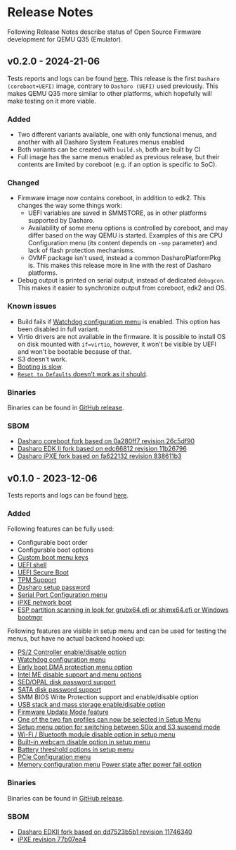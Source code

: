 # Release Notes

Following Release Notes describe status of Open Source Firmware development for
QEMU Q35 (Emulator).

## v0.2.0 - 2024-21-06

Tests reports and logs can be found
[here](https://dl.3mdeb.com/open-source-firmware/Dasharo/qemu/q35/v0.2.0/).
This release is the first `Dasharo (coreboot+UEFI)` image, contrary to
`Dasharo (UEFI)` used previously. This makes QEMU Q35 more similar to other
platforms, which hopefully will make testing on it more viable.

### Added

- Two different variants available, one with only functional menus, and another
  with all Dasharo System Features menus enabled
- Both variants can be created with `build.sh`, both are built by CI
- Full image has the same menus enabled as previous release, but their contents
  are limited by coreboot (e.g. if an option is specific to SoC).

### Changed

- Firmware image now contains coreboot, in addition to edk2. This changes the
  way some things work:
    + UEFI variables are saved in SMMSTORE, as in other platforms supported by
      Dasharo.
    + Availability of some menu options is controlled by coreboot, and may
      differ based on the way QEMU is started. Examples of this are CPU
      Configuration menu (its content depends on `-smp` parameter) and lack of
      flash protection mechanisms.
    + OVMF package isn't used, instead a common DasharoPlatformPkg is. This
      makes this release more in line with the rest of Dasharo platforms.
- Debug output is printed on serial output, instead of dedicated `debugcon`.
  This makes it easier to synchronize output from coreboot, edk2 and OS.

### Known issues

- Build fails if [Watchdog configuration menu](https://docs.dasharo.com/dasharo-menu-docs/dasharo-system-features/#chipset-configuration)
  is enabled. This option has been disabled in full variant.
- Virtio drivers are not available in the firmware. It is possible to install OS
  on disk mounted with `if=virtio`, however, it won't be visible by UEFI and
  won't be bootable because of that.
- S3 doesn't work.
- [Booting is slow](https://github.com/Dasharo/dasharo-issues/issues/898).
- [`Reset to Defaults` doesn't work as it should](https://github.com/Dasharo/dasharo-issues/issues/887).

### Binaries

Binaries can be found in
[GitHub release](https://github.com/Dasharo/coreboot/releases/tag/qemu_q35_v0.2.0).

### SBOM

- [Dasharo coreboot fork based on 0a280ff7 revision 26c5df90](https://github.com/Dasharo/coreboot/tree/26c5df90)
- [Dasharo EDK II fork based on edc66812 revision 11b26796](https://github.com/Dasharo/edk2/tree/11b26796)
- [Dasharo iPXE fork based on fa622132 revision 838611b3](https://github.com/Dasharo/ipxe/commit/838611b3)

## v0.1.0 - 2023-12-06

Tests reports and logs can be found
[here](https://dl.3mdeb.com/open-source-firmware/Dasharo/qemu/q35/v0.1.0/).

### Added

Following features can be fully used:

- Configurable boot order
- Configurable boot options
- [Custom boot menu keys](https://docs.dasharo.com/unified-test-documentation/dasharo-compatibility/303-custom-boot-menu-key/)
- [UEFI shell](https://docs.dasharo.com/unified-test-documentation/dasharo-compatibility/30P-uefi-shell/)
- [UEFI Secure Boot](https://docs.dasharo.com/unified-test-documentation/dasharo-security/206-secure-boot/)
- [TPM Support](https://docs.dasharo.com/unified-test-documentation/dasharo-security/200-tpm-support/)
- [Dasharo setup password](https://docs.dasharo.com/unified-test-documentation/dasharo-security/20R-uefi-setup-password/)
- [Serial Port Configuration menu](https://docs.dasharo.com/dasharo-menu-docs/dasharo-system-features/#serial-port-configuration)
- [iPXE network boot](https://docs.dasharo.com/unified-test-documentation/dasharo-compatibility/315-network-boot/)
- [ESP partition scanning in look for grubx64.efi or shimx64.efi or Windows bootmgr](https://github.com/Dasharo/dasharo-issues/issues/94)

Following features are visible in setup menu and can be used for testing the
menus, but have no actual backend hooked up:

- [PS/2 Controller enable/disable option](https://docs.dasharo.com/dasharo-menu-docs/dasharo-system-features/#chipset-configuration)
- [Watchdog configuration menu](https://docs.dasharo.com/dasharo-menu-docs/dasharo-system-features/#chipset-configuration)
- [Early boot DMA protection menu option](https://docs.dasharo.com/unified-test-documentation/dasharo-security/20L-early-boot-dma-protection/)
- [Intel ME disable support and menu options](https://docs.dasharo.com/unified-test-documentation/dasharo-security/20F-me-neuter/)
- [SED/OPAL disk password support](https://docs.dasharo.com/unified-test-documentation/dasharo-security/208-opal-disk-password-support/)
- [SATA disk password support](https://docs.dasharo.com/dasharo-menu-docs/device-manager/#hdd-security-configuration)
- SMM BIOS Write Protection support and enable/disable option
- [USB stack and mass storage enable/disable option](https://docs.dasharo.com/dasharo-menu-docs/dasharo-system-features/#usb-configuration)
- [Firmware Update Mode feature](https://docs.dasharo.com/dasharo-menu-docs/dasharo-system-features/#dasharo-security-options)
- [One of the two fan profiles can now be selected in Setup Menu](https://docs.dasharo.com/unified/novacustom/fan-profiles/)
- [Setup menu option for switching between S0ix and S3 suspend mode](https://docs.dasharo.com/dasharo-menu-docs/dasharo-system-features/#power-management-options)
- [Wi-Fi / Bluetooth module disable option in setup menu](https://docs.dasharo.com/dasharo-menu-docs/dasharo-system-features/#dasharo-security-options)
- [Built-in webcam disable option in setup menu](https://docs.dasharo.com/dasharo-menu-docs/dasharo-system-features/#dasharo-security-options)
- [Battery threshold options in setup menu](https://docs.dasharo.com/dasharo-menu-docs/dasharo-system-features/#power-management-options)
- [PCIe Configuration menu](https://docs.dasharo.com/dasharo-menu-docs/dasharo-system-features/#pcipcie-configuration)
- [Memory configuration menu](https://docs.dasharo.com/dasharo-menu-docs/dasharo-system-features/#memory-configuration)
  [Power state after power fail option](https://docs.dasharo.com/dasharo-menu-docs/dasharo-system-features/#power-management-options)

### Binaries

Binaries can be found in
[GitHub release](https://github.com/Dasharo/edk2/releases/tag/qemu_q35_v0.1.0).

### SBOM

- [Dasharo EDKII fork based on dd7523b5b1 revision 11746340](https://github.com/Dasharo/edk2/tree/11746340)
- [iPXE revision 77b07ea4](https://github.com/ipxe/ipxe/tree/77b07ea4)
